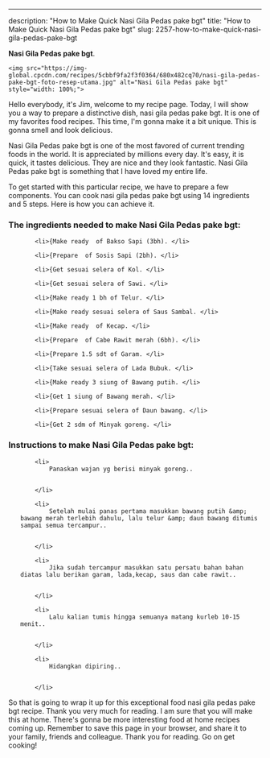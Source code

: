 ---
description: "How to Make Quick Nasi Gila Pedas pake bgt"
title: "How to Make Quick Nasi Gila Pedas pake bgt"
slug: 2257-how-to-make-quick-nasi-gila-pedas-pake-bgt

<p>
	<strong>Nasi Gila Pedas pake bgt</strong>. 
	
</p>
<p>
	
	<img src="https://img-global.cpcdn.com/recipes/5cbbf9fa2f3f0364/680x482cq70/nasi-gila-pedas-pake-bgt-foto-resep-utama.jpg" alt="Nasi Gila Pedas pake bgt" style="width: 100%;">
	
	
</p>
<p>
	Hello everybody, it's Jim, welcome to my recipe page. Today, I will show you a way to prepare a distinctive dish, nasi gila pedas pake bgt. It is one of my favorites food recipes. This time, I'm gonna make it a bit unique. This is gonna smell and look delicious.
</p>
	
<p>
	Nasi Gila Pedas pake bgt is one of the most favored of current trending foods in the world. It is appreciated by millions every day. It's easy, it is quick, it tastes delicious. They are nice and they look fantastic. Nasi Gila Pedas pake bgt is something that I have loved my entire life.
</p>
<p>
	
</p>

<p>
To get started with this particular recipe, we have to prepare a few components. You can cook nasi gila pedas pake bgt using 14 ingredients and 5 steps. Here is how you can achieve it.
</p>

<h3>The ingredients needed to make Nasi Gila Pedas pake bgt:</h3>

<ol>
	
		<li>{Make ready  of Bakso Sapi (3bh). </li>
	
		<li>{Prepare  of Sosis Sapi (2bh). </li>
	
		<li>{Get sesuai selera of Kol. </li>
	
		<li>{Get sesuai selera of Sawi. </li>
	
		<li>{Make ready 1 bh of Telur. </li>
	
		<li>{Make ready sesuai selera of Saus Sambal. </li>
	
		<li>{Make ready  of Kecap. </li>
	
		<li>{Prepare  of Cabe Rawit merah (6bh). </li>
	
		<li>{Prepare 1.5 sdt of Garam. </li>
	
		<li>{Take sesuai selera of Lada Bubuk. </li>
	
		<li>{Make ready 3 siung of Bawang putih. </li>
	
		<li>{Get 1 siung of Bawang merah. </li>
	
		<li>{Prepare sesuai selera of Daun bawang. </li>
	
		<li>{Get 2 sdm of Minyak goreng. </li>
	
</ol>
<p>
	
</p>

<h3>Instructions to make Nasi Gila Pedas pake bgt:</h3>

<ol>
	
		<li>
			Panaskan wajan yg berisi minyak goreng..
			
			
		</li>
	
		<li>
			Setelah mulai panas pertama masukkan bawang putih &amp; bawang merah terlebih dahulu, lalu telur &amp; daun bawang ditumis sampai semua tercampur..
			
			
		</li>
	
		<li>
			Jika sudah tercampur masukkan satu persatu bahan bahan diatas lalu berikan garam, lada,kecap, saus dan cabe rawit..
			
			
		</li>
	
		<li>
			Lalu kalian tumis hingga semuanya matang kurleb 10-15 menit..
			
			
		</li>
	
		<li>
			Hidangkan dipiring..
			
			
		</li>
	
</ol>

<p>
	
</p>

<p>
	So that is going to wrap it up for this exceptional food nasi gila pedas pake bgt recipe. Thank you very much for reading. I am sure that you will make this at home. There's gonna be more interesting food at home recipes coming up. Remember to save this page in your browser, and share it to your family, friends and colleague. Thank you for reading. Go on get cooking!
</p>
